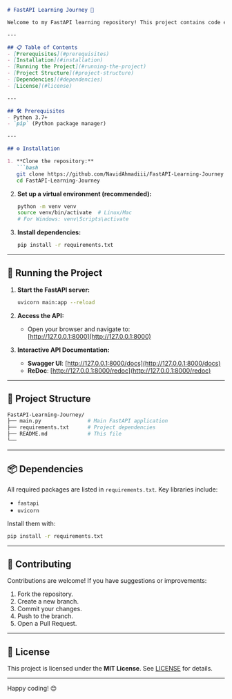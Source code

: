 ```markdown
# FastAPI Learning Journey 🚀

Welcome to my FastAPI learning repository! This project contains code examples, exercises, and small projects I’ve built while learning FastAPI. The goal is to explore building fast, modern APIs with Python.

---

## 📋 Table of Contents  
- [Prerequisites](#prerequisites)  
- [Installation](#installation)  
- [Running the Project](#running-the-project)  
- [Project Structure](#project-structure)  
- [Dependencies](#dependencies)  
- [License](#license)  

---

## 🛠️ Prerequisites  
- Python 3.7+  
- `pip` (Python package manager)  

---

## ⚙️ Installation  

1. **Clone the repository:**  
   ```bash
   git clone https://github.com/NavidAhmadiii/FastAPI-Learning-Journey.git
   cd FastAPI-Learning-Journey
   ```

2. **Set up a virtual environment (recommended):**  
   ```bash
   python -m venv venv
   source venv/bin/activate  # Linux/Mac
   # For Windows: venv\Scripts\activate
   ```

3. **Install dependencies:**  
   ```bash
   pip install -r requirements.txt
   ```

---

## 🚀 Running the Project  

1. **Start the FastAPI server:**  
   ```bash
   uvicorn main:app --reload
   ```

2. **Access the API:**  
   - Open your browser and navigate to:  
     [http://127.0.0.1:8000](http://127.0.0.1:8000)  

3. **Interactive API Documentation:**  
   - **Swagger UI**: [http://127.0.0.1:8000/docs](http://127.0.0.1:8000/docs)  
   - **ReDoc**: [http://127.0.0.1:8000/redoc](http://127.0.0.1:8000/redoc)  

---

## 📂 Project Structure  

```bash
FastAPI-Learning-Journey/
├── main.py               # Main FastAPI application
├── requirements.txt      # Project dependencies
├── README.md             # This file
└── 
```

---

## 📦 Dependencies  
All required packages are listed in `requirements.txt`. Key libraries include:  
- `fastapi`  
- `uvicorn`  

Install them with:  
```bash
pip install -r requirements.txt
```

---

## 🤝 Contributing  
Contributions are welcome! If you have suggestions or improvements:  
1. Fork the repository.  
2. Create a new branch.  
3. Commit your changes.  
4. Push to the branch.  
5. Open a Pull Request.  

---

## 📜 License  
This project is licensed under the **MIT License**. See [LICENSE](LICENSE) for details.  

---

Happy coding! 😊  
```
